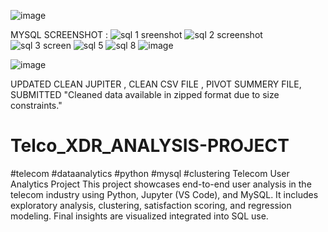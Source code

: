 ![image](https://github.com/user-attachments/assets/a059e5c1-734f-4e8c-9828-8c697f63a932)


MYSQL SCREENSHOT : ![sql 1 sreenshot](https://github.com/user-attachments/assets/e7452112-c697-4152-aea5-c7246765ab8e)
![sql 2 screenshot](https://github.com/user-attachments/assets/979a8657-fea1-4ceb-9113-c9bdce5a0324)
![sql 3 screen](https://github.com/user-attachments/assets/42d62cb8-0aec-45df-b94a-d4ee3ed87a48)
![sql 5](https://github.com/user-attachments/assets/7579afd3-a6c4-4750-833f-ad02b7bfb6da)
![sql 8 ](https://github.com/user-attachments/assets/d4e21847-8df2-4d21-b818-fd9d83d6c884)
![image](https://github.com/user-attachments/assets/f326db2a-5b4c-4105-abe0-01af5e3ed302)

![image](https://github.com/user-attachments/assets/90d3c412-a4ee-4386-acf3-f227c3513d6b)









UPDATED CLEAN JUPITER , CLEAN CSV FILE , PIVOT SUMMERY FILE, SUBMITTED "Cleaned data available in zipped format due to size constraints."
# Telco_XDR_ANALYSIS-PROJECT
#telecom #dataanalytics #python #mysql #clustering Telecom User Analytics Project This project showcases end-to-end user analysis in the telecom industry using Python, Jupyter (VS Code), and MySQL. It includes exploratory analysis, clustering, satisfaction scoring, and regression modeling. Final insights are visualized integrated into SQL use.
